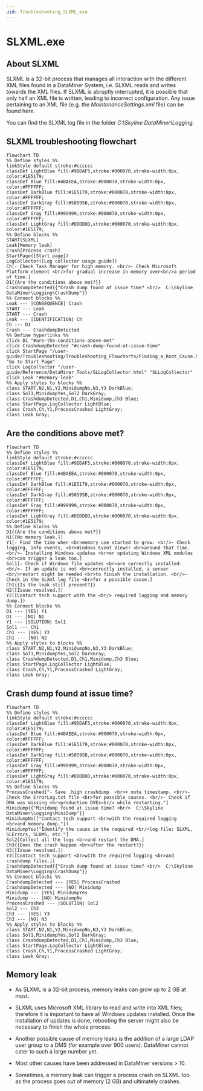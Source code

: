 ```yaml
---
uid: Troubleshooting_SLXML_exe
---
```


# SLXML.exe

## About SLXML

SLXML is a 32-bit process that manages all interaction with the different XML files found in a DataMiner System, i.e. SLXML reads and writes towards the XML files. If SLXML is abruptly interrupted, it is possible that only half an XML file is written, leading to incorrect configuration. Any issue pertaining to an XML file (e.g. the *MaintenanceSettings.xml* file) can be found here.

You can find the SLXML log file in the folder *C:\Skyline DataMiner\Logging*.

## SLXML troubleshooting flowchart

```mermaid
flowchart TD
%% Define styles %%
linkStyle default stroke:#cccccc
classDef LightBlue fill:#9DDAF5,stroke:#000070,stroke-width:0px, color:#1E5179;
classDef Blue fill:#4BAEEA,stroke:#000070,stroke-width:0px, color:#FFFFFF;
classDef DarkBlue fill:#1E5179,stroke:#000070,stroke-width:0px, color:#FFFFFF;
classDef DarkGray fill:#58595B,stroke:#000070,stroke-width:0px, color:#FFFFFF;
classDef Gray fill:#999999,stroke:#000070,stroke-width:0px, color:#FFFFFF;
classDef LightGray fill:#DDDDDD,stroke:#000070,stroke-width:0px, color:#1E5179;
%% Define blocks %%
START[SLXML]
Leak[Memory leak]
Crash[Process crash]
StartPage([Start page])
LogCollector([Log collector usage guide])
Ch[- Check Task Manager for high memory. <br/>- Check Microsoft Platform element <br/>for gradual increase in memory over<br/>a period of time.]
D1{{Are the conditions above met?}}
CrashdumpDetected{{"Crash dump found at issue time? <br/>  C:\Skyline DataMiner\Logging\CrashDump"}}
%% Connect blocks %%
Leak --- |CONSEQUENCE| Crash
START --- Leak
START --- Crash
Leak --- |IDENTIFICATION| Ch
Ch --- D1
Crash --- CrashdumpDetected
%% Define hyperlinks %%
click D1 "#are-the-conditions-above-met"
click CrashdumpDetected "#crash-dump-found-at-issue-time"
click StartPage "/user-guide/Troubleshooting/Troubleshooting_Flowcharts/Finding_a_Root_Cause.html" "Go to Start Page"
click LogCollector "/user-guide/Reference/DataMiner_Tools/SLLogCollector.html" "SLLogCollector"
click Leak "#memory-leak"
%% Apply styles to blocks %%
class START,N2,N1,Y2,MinidumpNo,N3,Y3 DarkBlue;
class Sol1,MinidumpYes,Sol2 DarkGray;
class CrashdumpDetected,D1,Ch1,Minidump,Ch3 Blue;
class StartPage,LogCollector LightBlue;
class Crash,Ch,Y1,ProcessCrashed LightGray;
class Leak Gray;
```

## Are the conditions above met?

```mermaid
flowchart TD
%% Define styles %%
linkStyle default stroke:#cccccc
classDef LightBlue fill:#9DDAF5,stroke:#000070,stroke-width:0px, color:#1E5179;
classDef Blue fill:#4BAEEA,stroke:#000070,stroke-width:0px, color:#FFFFFF;
classDef DarkBlue fill:#1E5179,stroke:#000070,stroke-width:0px, color:#FFFFFF;
classDef DarkGray fill:#58595B,stroke:#000070,stroke-width:0px, color:#FFFFFF;
classDef Gray fill:#999999,stroke:#000070,stroke-width:0px, color:#FFFFFF;
classDef LightGray fill:#DDDDDD,stroke:#000070,stroke-width:0px, color:#1E5179;
%% Define blocks %%
D1{{Are the conditions above met?}}
N1([No memory leak.])
Y1[- Find the time when <br>memory use started to grow. <br/>- Check logging, info events, <br>Windows Event Viewer <br>around that time. <br/>- Installing Windows updates <br>or updating Windows XML modules <br>can trigger a leak too.]
Sol1[- Check if Windows file updates <br>are correctly installed. <br/>- If an update is not <br>correctly installed, a server <br/>restart might be needed <br>to finish the installation. <br/>- Check in the SLXml log file <br>for a possible cause.]
Ch1{{Is the leak still present?}}
N2([Issue resolved.])
Y2([Contact tech support with the <br/> required logging and memory dump.])
%% Connect blocks %%
D1 --- |YES| Y1
D1 --- |NO| N1
Y1 --- |SOLUTION| Sol1
Sol1 --- Ch1
Ch1 --- |YES| Y2
Ch1 --- |NO| N2
%% Apply styles to blocks %%
class START,N2,N1,Y2,MinidumpNo,N3,Y3 DarkBlue;
class Sol1,MinidumpYes,Sol2 DarkGray;
class CrashdumpDetected,D1,Ch1,Minidump,Ch3 Blue;
class StartPage,LogCollector LightBlue;
class Crash,Ch,Y1,ProcessCrashed LightGray;
class Leak Gray;
```

## Crash dump found at issue time?

```mermaid
flowchart TD
%% Define styles %%
linkStyle default stroke:#cccccc
classDef LightBlue fill:#9DDAF5,stroke:#000070,stroke-width:0px, color:#1E5179;
classDef Blue fill:#4BAEEA,stroke:#000070,stroke-width:0px, color:#FFFFFF;
classDef DarkBlue fill:#1E5179,stroke:#000070,stroke-width:0px, color:#FFFFFF;
classDef DarkGray fill:#58595B,stroke:#000070,stroke-width:0px, color:#FFFFFF;
classDef Gray fill:#999999,stroke:#000070,stroke-width:0px, color:#FFFFFF;
classDef LightGray fill:#DDDDDD,stroke:#000070,stroke-width:0px, color:#1E5179;
%% Define blocks %%
ProcessCrashed["- Save .high crashdump  <br>+ note timestamp. <br/>- Check the ErrorLog.txt file <br>for possible causes. <br/>- Check if DMA was missing <br>production DVEs<br/> while restarting."]
Minidump{{"Minidump found at issue time? <br/>  C:\Skyline DataMiner\Logging\MiniDump"}}
MinidumpNo(["Contact tech support <br>with the required logging <br>and memory dump."])
MinidumpYes["Identify the cause in the required <br/>log file: SLXML, SLErrors, SLDMS, etc."]
Sol2[Collect all the logs <br>and restart the DMA.]
Ch3{{Does the crash happen <br>after the restart?}}
N3([Issue resolved.])
Y3([Contact tech support <br>with the required logging <br>and crashdump files.])
CrashdumpDetected{{"Crash dump found at issue time? <br/>  C:\Skyline DataMiner\Logging\CrashDump"}}
%% Connect blocks %%
CrashdumpDetected --- |YES| ProcessCrashed
CrashdumpDetected --- |NO| Minidump
Minidump --- |YES| MinidumpYes
Minidump --- |NO| MinidumpNo
ProcessCrashed --- |SOLUTION| Sol2
Sol2 --- Ch3
Ch3 --- |YES| Y3
Ch3 --- |NO| N3
%% Apply styles to blocks %%
class START,N2,N1,Y2,MinidumpNo,N3,Y3 DarkBlue;
class Sol1,MinidumpYes,Sol2 DarkGray;
class CrashdumpDetected,D1,Ch1,Minidump,Ch3 Blue;
class StartPage,LogCollector LightBlue;
class Crash,Ch,Y1,ProcessCrashed LightGray;
class Leak Gray;
```

## Memory leak

- As SLXML is a 32-bit process, memory leaks can grow up to 2 GB at most.

- SLXML uses Microsoft XML library to read and write into XML files; therefore it is important to have all Windows updates installed. Once the installation of updates is done, rebooting the server might also be necessary to finish the whole process.

- Another possible cause of memory leaks is the addition of a large LDAP user group to a DMS (for example over 900 users). DataMiner cannot cater to such a large number yet.

- Most other causes have been addressed in DataMiner versions > 10.

- Sometimes, a memory leak can trigger a process crash on SLXML too as the process goes out of memory (2 GB) and ultimately crashes.

